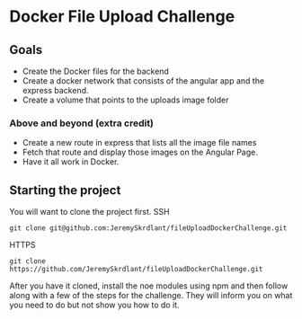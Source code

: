 # Docker File Upload Challenge 

## Goals 
* Create the Docker files for the backend
* Create a docker network that consists of the angular app and the express backend.
* Create a volume that points to the uploads image folder

### Above and beyond (extra credit)
* Create a new route in express that lists all the image file names
* Fetch that route and display those images on the Angular Page.
* Have it all work in Docker.

## Starting the project 

You will want to clone the project first. 
SSH
```
git clone git@github.com:JeremySkrdlant/fileUploadDockerChallenge.git
```

HTTPS 
```
git clone https://github.com/JeremySkrdlant/fileUploadDockerChallenge.git
```

After you have it cloned, install the noe modules using npm and then follow along with a few of the steps for the challenge.  They will inform you on what you need to do but not show you how to do it. 
  

